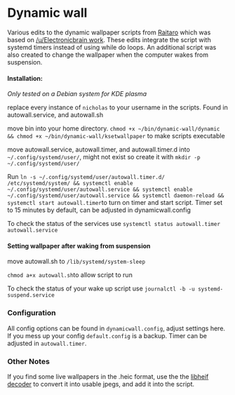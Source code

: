# Dynamic wall

Various edits to the dynamic wallpaper scripts from [Raitaro](https://gitlab.com/RaitaroH/dynamic-wall) which was based on [/u/Electronicbrain work](https://www.reddit.com/r/unixporn/comments/a7mga5/plasma_a_clone_of_macos_mojaves_dynamic_wallpaper/). These edits integrate the script with systemd timers instead of using while do loops. An additional script was also created to change the wallpaper when the computer wakes from suspension.


#### Installation:  
*Only tested on a Debian system for KDE plasma*

replace every instance of `nicholas` to your username in the scripts. Found in autowall.service, and autowall.sh

move bin into your home directory. ```chmod +x ~/bin/dynamic-wall/dynamic && chmod +x ~/bin/dynamic-wall/ksetwallpaper``` to make scripts executable

move autowall.service, autowall.timer, and autowall.timer.d into `~/.config/systemd/user/`, might not exist so create it with `mkdir -p ~/.config/systemd/user/`

Run `ln -s ~/.config/systemd/user/autowall.timer.d/ /etc/systemd/system/ && systemctl enable ~/.config/systemd/user/autowall.service && systemctl enable ~/.config/systemd/user/autowall.service && systemctl daemon-reload && systemctl start autowall.timer`to turn on timer and start script. Timer set to 15 minutes by default, can be adjusted in dynamicwall.config

To check the status of the services use `systemctl status autowall.timer  autowall.service`


#### Setting wallpaper after waking from suspension

move autowall.sh to `/lib/systemd/system-sleep`

`chmod a+x autowall.sh`to allow script to run

 To check the status of your wake up script use `journalctl -b -u systemd-suspend.service`

### Configuration ###
All config options can be found in `dynamicwall.config`, adjust settings here. If you mess up your config `default.config` is a backup.
Timer can be adjusted in `autowall.timer`.

### Other Notes ###

If you find some live wallpapers in the .heic format, use the the [libheif decoder](https://strukturag.github.io/libheif/) to convert it into usable jpegs, and add it into the script.
